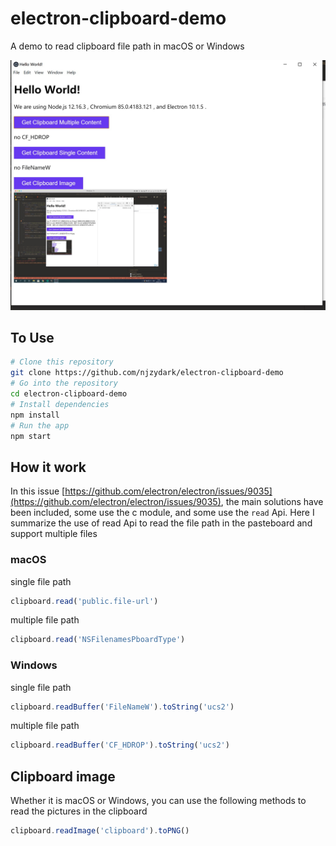 # electron-clipboard-demo

A demo to read clipboard file path in macOS or Windows

![aragorn](assets/screen.jpg)

## To Use

```bash
# Clone this repository
git clone https://github.com/njzydark/electron-clipboard-demo
# Go into the repository
cd electron-clipboard-demo
# Install dependencies
npm install
# Run the app
npm start
```

## How it work

In this issue [https://github.com/electron/electron/issues/9035](https://github.com/electron/electron/issues/9035), the main solutions have been included, some use the c module, and some use the `read` Api. Here I summarize the use of read Api to read the file path in the pasteboard and support multiple files

### macOS

single file path

```js
clipboard.read('public.file-url')
```

multiple file path

```js
clipboard.read('NSFilenamesPboardType')
```

### Windows

single file path

```js
clipboard.readBuffer('FileNameW').toString('ucs2')
```

multiple file path

```js
clipboard.readBuffer('CF_HDROP').toString('ucs2')
```

## Clipboard image

Whether it is macOS or Windows, you can use the following methods to read the pictures in the clipboard

```js
clipboard.readImage('clipboard').toPNG()
```

